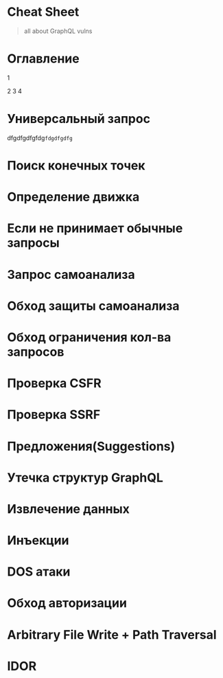 # Cheat Sheet
> all about GraphQL vulns

# Оглавление
1 

2
3
4

# Универсальный запрос

dfgdfgdfgfdg`fdgdfgdfg`

# Поиск конечных точек

# Определение движка

# Если не принимает обычные запросы

# Запрос самоанализа

# Обход защиты самоанализа

# Обход ограничения кол-ва запросов

# Проверка CSFR

# Проверка SSRF

# Предложения(Suggestions)

# Утечка структур GraphQL

# Извлечение данных

# Инъекции

# DOS атаки

# Обход авторизации

# Arbitrary File Write + Path Traversal

# IDOR
